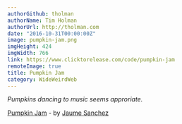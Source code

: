 ```yaml
---
authorGithub: tholman
authorName: Tim Holman
authorUrl: http://tholman.com
date: "2016-10-31T00:00:00Z"
image: pumpkin-jam.png
imgHeight: 424
imgWidth: 766
link: https://www.clicktorelease.com/code/pumpkin-jam
remoteImage: true
title: Pumpkin Jam
category: WideWeirdWeb
---
```


_Pumpkins dancing to music seems approriate._

[Pumpkin Jam](https://www.clicktorelease.com/code/pumpkin-jam) - by [Jaume Sanchez](https://www.clicktorelease.com)
